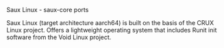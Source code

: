 Saux Linux - saux-core ports

Saux Linux (target architecture aarch64) is built on the basis of the CRUX Linux project.
Offers a lightweight operating system that includes Runit init software from the Void Linux project.
